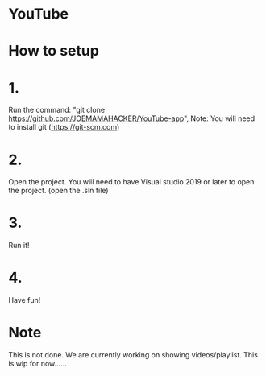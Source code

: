 # YouTube
# How to setup
# 1.
Run the command: "git clone https://github.com/JOEMAMAHACKER/YouTube-app", Note: You will need to install git (https://git-scm.com)
# 2.
Open the project. You will need to have Visual studio 2019 or later to open the project. (open the .sln file)
# 3.
Run it!
# 4.
Have fun!

# Note
This is not done. We are currently working on showing videos/playlist. This is wip for now......
